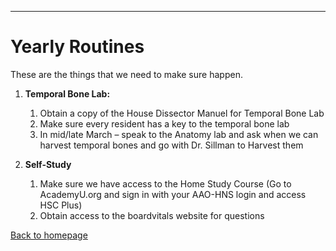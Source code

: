 
---

# Yearly Routines

These are the things that we need to make sure happen.



1. **Temporal Bone Lab:**

   
   1. Obtain a copy of the House Dissector Manuel for Temporal Bone Lab
   2. Make sure every resident has a key to the temporal bone lab
   3. In mid/late March – speak to the Anatomy lab and ask when we can harvest temporal bones and go with Dr. Sillman to Harvest them
2. **Self-Study**

   
   1. Make sure we have access to the Home Study Course (Go to AcademyU.org and sign in with your AAO-HNS login and access HSC Plus)
   2. Obtain access to the boardvitals website for questions


[Back to homepage](index.html)


